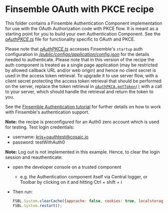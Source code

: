 # Finsemble OAuth with PKCE recipe

This folder contains a Finsemble Authentication Component implementation for use with the OAuth Authorization code with PKCE flow.
It is meant as a starting point for you to build your own Authentication Component. See the [_oAuthPKCE.ts_](oAuthPKCE.ts) file for functionality specific to OAuth and PKCE.

Please note that [_oAuthPKCE.ts_](oAuthPKCE.ts) accesses Finsemble's `startup` auth configuration in [_/public/configs/application/config.json_](../../../public/configs/application/config.json) for the details needed to authenticate. Please note that in this version of the recipe the auth component is treated as a single page application (may be restricted by allowed callback URL and/or web origin) and hence no client secret is used in the access token retrieval. To upgrade it to use server flow, with a client secret protecting the access token retrieval that should be performed on the server, replace the token retrieval in [`oAuthPKCA.getToken()`](oAuthPKCE.ts) with a call to your server, which should handle the retrieval and return the token to you.

See the [Finsemble Authentication tutorial](https://documentation.finsemble.com/tutorial-Authentication.html) for further details on how to work with Finsemble's authentication support.

**Note:** the recipe is preconfigured for an Auth0 zero account which is used for testing. Test login credentials:

- username: kris+oauthtest@cosaic.io
- password: testWithAuth0

**Note:** Log out is not implemented in this example. Hence, to clear the login session and reauthenticate:

- open the developer console on a trusted component
  - e.g. the Authentication component itself via Central logger, or Toolbar by clicking on it and hitting Ctrl + shift + i
- Then run:

  ```javascript
  FSBL.System.clearCache({appcache: false, cookies: true, localstorage: false});
  FSBL.System.restart();
   ```
